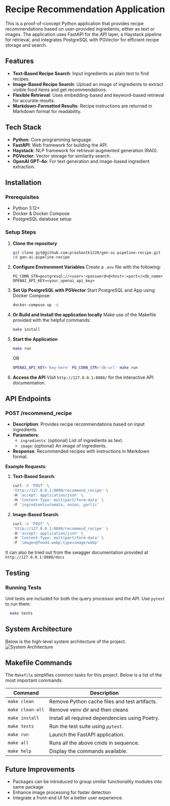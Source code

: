 # Recipe Recommendation Application

This is a proof-of-concept Python application that provides recipe recommendations based on user-provided ingredients, either as text or images. The application uses FastAPI for the API layer, a Haystack pipeline for retrieval, and integrates PostgreSQL with PGVector for efficient recipe storage and search.

## Features
- **Text-Based Recipe Search**: Input ingredients as plain text to find recipes.
- **Image-Based Recipe Search**: Upload an image of ingredients to extract visible food items and get recommendations.
- **Flexible Retrieval**: Uses embedding-based and keyword-based retrieval for accurate results.
- **Markdown-Formatted Results**: Recipe instructions are returned in Markdown format for readability.

## Tech Stack
- **Python**: Core programming language.
- **FastAPI**: Web framework for building the API.
- **Haystack**: NLP framework for retrieval-augmented generation (RAG).
- **PGVector**: Vector storage for similarity search.
- **OpenAI GPT-4o**: For text generation and image-based ingredient extraction.

## Installation

### Prerequisites
- Python 3.12+
- Docker & Docker Compose
- PostgreSQL database setup

### Setup Steps

1. **Clone the repository**
    ```bash
   git clone git@github.com:prashantk1220/gen-ai-pipeline-recipe.git
   cd gen-ai-pipeline-recipe
   ```

2. **Configure Environment Variables**
   Create a `.env` file with the following:
   ```env
   PG_CONN_STR=postgresql://<user>:<password>@<host>:<port>/<db_name>
   OPENAI_API_KEY=<your_openai_api_key>
   ```

3. **Set Up PostgreSQL with PGVector**
   Start PostgreSQL and App using Docker Compose:
   ```bash
   docker-compose up -d
   ```

4. **Or Build and Install the application locally**
    Make use of the Makefile provided with the helpful commands:
    ```bash
    make install
    ```

5. **Start the Application**
   ```bash
   make run
   ```
   OR
   ```bash
   OPENAI_API_KEY='key-here' PG_CONN_STR='db-url' make run
   ```

6. **Access the API**
   Visit `http://127.0.0.1:8080/` for the interactive API documentation.

## API Endpoints

### **POST /recommend_recipe**
- **Description**: Provides recipe recommendations based on input ingredients.
- **Parameters**:
  - `ingredients`: (optional) List of ingredients as text.
  - `image`: (optional) An image of ingredients.
- **Response**: Recommended recipes with instructions in Markdown format.

**Example Requests**:

1. **Text-Based Search**:
   ```bash
   curl -X 'POST' \
   'http://127.0.0.1:8080/recommend_recipe' \
   -H 'accept: application/json' \
   -H 'Content-Type: multipart/form-data' \
   -F 'ingredients=tomato, onion, garlic' 
   ```

2. **Image-Based Search**:
   ```bash
   curl -X 'POST' \
   'http://127.0.0.1:8080/recommend_recipe' \
   -H 'accept: application/json' \
   -H 'Content-Type: multipart/form-data' \
   -F 'image=@food4.webp;type=image/webp'
   ```
   
It can also be tried out from the swagger documentation provided at `http://127.0.0.1:8080/docs`

## Testing

### Running Tests
   Unit tests are included for both the query processor and the API. Use `pytest` to run them:
   ```bash
     make tests
   ```

## System Architecture

Below is the high-level system architecture of the project. 
![System Architecture](../docs/system-architecture.png)


Makefile Commands 
-----------------

The `Makefile` simplifies common tasks for this project. Below is a list of the most important commands:

| Command          | Description                                     |
|------------------|-------------------------------------------------|
| `make clean`     | Remove Python cache files and test artifacts.   |
| `make clean-all` | Remove venv dir and then cleans                 |
| `make install`   | Install all required dependencies using Poetry. |
| `make tests`     | Run the test suite using `pytest`.              |
| `make run`       | Launch the FastAPI application.                 |
| `make all`       | Runs all the above cmds in sequence.            |
| `make help`      | Display the commands available.                 |

## Future Improvements
- Packages can be introduced to group similar functionality modules into same package
- Enhance image processing for faster detection
- Integrate a front-end UI for a better user experience.
